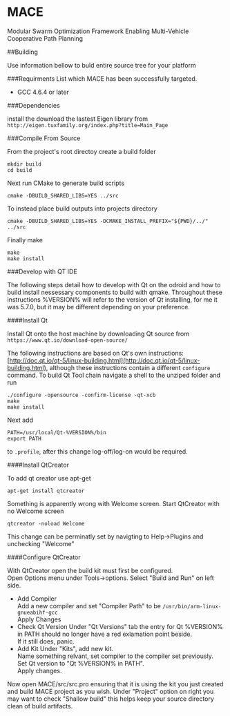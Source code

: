 # MACE
Modular Swarm Optimization Framework Enabling Multi-Vehicle Cooperative Path Planning

##Building

Use information bellow to buld entire source tree for your platform

###Requirments
List which MACE has been successfully targeted.
* GCC 4.6.4 or later

###Dependencies

install the download the lastest Eigen library from  
`http://eigen.tuxfamily.org/index.php?title=Main_Page`

###Compile From Source

From the project's root directoy create a build folder
```
mkdir build
cd build
``` 

Next run CMake to generate build scripts
```
cmake -DBUILD_SHARED_LIBS=YES ../src
```
To instead place build outputs into projects directory
```
cmake -DBUILD_SHARED_LIBS=YES -DCMAKE_INSTALL_PREFIX="${PWD}/../" ../src
```

Finally make
```
make
make install
```

###Develop with QT IDE

The following steps detail how to develop with Qt on the odroid and how to build install nessessary components to build with qmake. Throughout these instructions %VERSION% will refer to the version of Qt installing, for me it was 5.7.0, but it may be different depending on your preference.

####Install Qt

Install Qt onto the host machine by downloading Qt source from  
`https://www.qt.io/download-open-source/`

The following instructions are based on Qt's own instructions: [http://doc.qt.io/qt-5/linux-building.html](http://doc.qt.io/qt-5/linux-building.html), although these instructions contain a different `configure` command.
To build Qt Tool chain navigate a shell to the unziped folder and run
```
./configure -opensource -confirm-license -qt-xcb
make
make install
```
Next add 
```
PATH=/usr/local/Qt-%VERSION%/bin
export PATH
```
to `.profile`, after this change log-off/log-on would be required.

####Install QtCreator

To add qt creator use apt-get
```
apt-get install qtcreator
```

Something is apparently wrong with Welcome screen. Start QtCreator with no Welcome screen
```
qtcreator -noload Welcome
```
This change can be perminatly set by navigting to Help->Plugins and unchecking "Welcome"

####Configure QtCreator

With QtCreator open the build kit must first be configured.  
Open Options menu under Tools->options. Select "Build and Run" on left side.

* Add Compiler  
Add a new compiler and set "Compiler Path" to be `/usr/bin/arm-linux-gnueabihf-gcc`  
Apply Changes
* Check Qt Version
Under "Qt Versions" tab the entry for Qt %VERSION% in PATH should no longer have a red exlamation point beside.  
If it still does, panic.
* Add Kit
Under "Kits", add new kit.  
Name something relvant, set compiler to the compiler set previously.  
Set Qt version to "Qt %VERSION% in PATH".  
Apply changes.

Now open MACE/src/src.pro ensuring that it is using the kit you just created and build MACE project as you wish.
Under "Project" option on right you may want to check "Shallow build" this helps keep your source directory clean of build artifacts.
